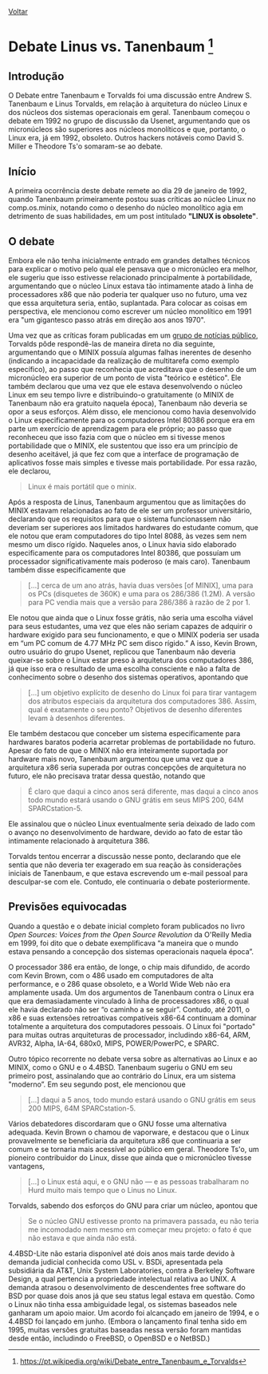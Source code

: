 [Voltar](intro.md)

# Debate Linus vs. Tanenbaum [^1]

## Introdução

  O Debate entre Tanenbaum e Torvalds foi uma discussão entre Andrew S. Tanenbaum e Linus Torvalds, em relação à arquitetura do núcleo Linux e dos núcleos dos sistemas operacionais em geral. Tanenbaum começou o debate em 1992 no grupo de discussão da Usenet, argumentando que os micronúcleos são superiores aos núcleos monolíticos e que, portanto, o Linux era, já em 1992, obsoleto. Outros hackers notáveis como David S. Miller e Theodore Ts'o somaram-se ao debate.

## Início
  
  A primeira ocorrência deste debate remete ao dia 29 de janeiro de 1992, quando Tanenbaum primeiramente postou suas críticas ao núcleo Linux no comp.os.minix, notando como o desenho do núcleo monolítico agia em detrimento de suas habilidades, em um post intitulado **"LINUX is obsolete"**.
  
## O debate
  
  Embora ele não tenha inicialmente entrado em grandes detalhes técnicos para explicar o motivo pelo qual ele pensava que o micronúcleo era melhor, ele sugeriu que isso estivesse relacionado principalmente à portabilidade, argumentando que o núcleo Linux estava tão intimamente atado à linha de processadores x86 que não poderia ter qualquer uso no futuro, uma vez que essa arquitetura seria, então, suplantada. Para colocar as coisas em perspectiva, ele mencionou como escrever um núcleo monolítico em 1991 era "um gigantesco passo atrás em direção aos anos 1970".
  
  Uma vez que as críticas foram publicadas em um [grupo de notícias público](https://groups.google.com/g/comp.os.minix/c/wlhw16QWltI?pli=1), Torvalds pôde respondê-las de maneira direta no dia seguinte, argumentando que o MINIX possuía algumas falhas inerentes de desenho (indicando a incapacidade da realização de multitarefa como exemplo específico), ao passo que reconhecia que acreditava que o desenho de um micronúcleo era superior de um ponto de vista "teórico e estético". Ele também declarou que uma vez que ele estava desenvolvendo o núcleo Linux em seu tempo livre e distribuindo-o gratuitamente (o MINIX de Tanenbaum não era gratuito naquela época), Tanenbaum não deveria se opor a seus esforços. Além disso, ele mencionou como havia desenvolvido o Linux especificamente para os computadores Intel 80386 porque era em parte um exercício de aprendizagem para ele próprio; ao passo que reconheceu que isso fazia com que o núcleo em si tivesse menos portabilidade que o MINIX, ele sustentou que isso era um princípio de desenho aceitável, já que fez com que a interface de programação de aplicativos fosse mais simples e tivesse mais portabilidade. Por essa razão, ele declarou, 
  
  > Linux é mais portátil que o minix.
  
  Após a resposta de Linus, Tanenbaum argumentou que as limitações do MINIX estavam relacionadas ao fato de ele ser um professor universitário, declarando que os requisitos para que o sistema funcionassem não deveriam ser superiores aos limitados hardwares do estudante comum, que ele notou que eram computadores do tipo Intel 8088, às vezes sem nem mesmo um disco rígido. Naqueles anos, o Linux havia sido elaborado especificamente para os computadores Intel 80386, que possuíam um processador significativamente mais poderoso (e mais caro). Tanenbaum também disse especificamente que 
  
  > [...] cerca de um ano atrás, havia duas versões [of MINIX], uma para os PCs (disquetes de 360K) e uma para os 286/386 (1.2M). A versão para PC vendia mais que a versão para 286/386 à razão de 2 por 1. 
  
  Ele notou que ainda que o Linux fosse grátis, não seria uma escolha viável para seus estudantes, uma vez que eles não seriam capazes de adquirir o hardware exigido para seu funcionamento, e que o MINIX poderia ser usada em “um PC comum de 4.77 MHz PC sem disco rígido.” A isso, Kevin Brown, outro usuário do grupo Usenet, replicou que Tanenbaum não deveria queixar-se sobre o Linux estar preso à arquitetura dos computadores 386, já que isso era o resultado de uma escolha consciente e não a falta de conhecimento sobre o desenho dos sistemas operativos, apontando que 
  
  > [...] um objetivo explícito de desenho do Linux foi para tirar vantagem dos atributos especiais da arquitetura dos computadores 386. Assim, qual é exatamente o seu ponto? Objetivos de desenho diferentes levam à desenhos diferentes.
  
  Ele também destacou que conceber um sistema especificamente para hardwares baratos poderia acarretar problemas de portabilidade no futuro. Apesar do fato de que o MINIX não era inteiramente suportada por hardware mais novo, Tanenbaum argumentou que uma vez que a arquitetura x86 seria superada por outras concepções de arquitetura no futuro, ele não precisava tratar dessa questão, notando que 
  
  > É claro que daqui a cinco anos será diferente, mas daqui a cinco anos todo mundo estará usando o GNU grátis em seus MIPS 200, 64M SPARCstation-5.
  
  Ele assinalou que o núcleo Linux eventualmente seria deixado de lado com o avanço no desenvolvimento de hardware, devido ao fato de estar tão intimamente relacionado à arquitetura 386.

  Torvalds tentou encerrar a discussão nesse ponto, declarando que ele sentia que não deveria ter exagerado em sua reação às considerações iniciais de Tanenbaum, e que estava escrevendo um e-mail pessoal para desculpar-se com ele. Contudo, ele continuaria o debate posteriormente.
  
## Previsões equivocadas
 
  Quando a questão e o debate inicial completo foram publicados no livro *Open Sources: Voices from the Open Source Revolution* da O'Reilly Media em 1999, foi dito que o debate exemplificava “a maneira que o mundo estava pensando a concepção dos sistemas operacionais naquela época”.
  
  O processador 386 era então, de longe, o chip mais difundido, de acordo com Kevin Brown, com o 486 usado em computadores de alta performance, e o 286 quase obsoleto, e a World Wide Web não era amplamente usada. Um dos argumentos de Tanenbaum contra o Linux era que era demasiadamente vinculado à linha de processadores x86, o qual ele havia declarado não ser “o caminho a se seguir”. Contudo, até 2011, o x86 e suas extensões retroativas compatíveis x86-64 continuam a dominar totalmente a arquitetura dos computadores pessoais. O Linux foi "portado" para muitas outras arquiteturas de processador, includindo x86-64, ARM, AVR32, Alpha, IA-64, 680x0, MIPS, POWER/PowerPC, e SPARC.

  Outro tópico recorrente no debate versa sobre as alternativas ao Linux e ao MINIX, como o GNU e o 4.4BSD. Tanenbaum sugeriu o GNU em seu primeiro post, assinalando que ao contrário do Linux, era um sistema "moderno”. Em seu segundo post, ele mencionou que 
  
  > [...] daqui a 5 anos, todo mundo estará usando o GNU grátis em seus 200 MIPS, 64M SPARCstation-5.
  
  Vários debatedores discordaram que o GNU fosse uma alternativa adequada. Kevin Brown o chamou de vaporware, e destacou que o Linux provavelmente se beneficiaria da arquitetura x86 que continuaria a ser comum e se tornaria mais acessível ao público em geral. Theodore Ts'o, um pioneiro contribuidor do Linux, disse que ainda que o micronúcleo tivesse vantagens, 
  
  > [...] o Linux está aqui, e o GNU não — e as pessoas trabalharam no Hurd muito mais tempo que o Linus no Linux. 
  
  Torvalds, sabendo dos esforços do GNU para criar um núcleo, apontou que 
  
  > Se o núcleo GNU estivesse pronto na primavera passada, eu não teria me incomodado nem mesmo em começar meu projeto: o fato é que não estava e que ainda não está.

  4.4BSD-Lite não estaria disponível até dois anos mais tarde devido à demanda judicial conhecida como USL v. BSDi, apresentada pela subsidiária da AT&T, Unix System Laboratories, contra a Berkeley Software Design, a qual pertencia a propriedade intelectual relativa ao UNIX. A demanda atrasou o desenvolvimento de descendentes free software do BSD por quase dois anos já que seu status legal estava em questão. Como o Linux não tinha essa ambiguidade legal, os sistemas baseados nele ganharam um apoio maior. Um acordo foi alcançado em janeiro de 1994, e o 4.4BSD foi lançado em junho. (Embora o lançamento final tenha sido em 1995, muitas versões gratuitas baseadas nessa versão foram mantidas desde então, includindo o FreeBSD, o OpenBSD e o NetBSD.)

 [^1]: https://pt.wikipedia.org/wiki/Debate_entre_Tanenbaum_e_Torvalds